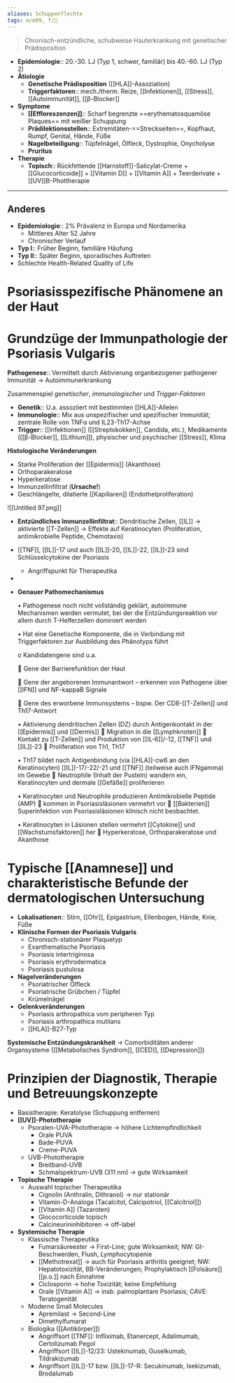 ```yaml
---
aliases: Schuppenflechte
tags: m/m09, f/🧴
---
```

> Chronisch-entzündliche, schubweise Hauterkrankung mit genetischer Prädisposition
- **Epidemiologie**:: 20.-30. LJ (Typ 1, schwer, familiär) bis 40.-60. LJ (Typ 2)
- **Ätiologie**
	- **Genetische Prädisposition** ([[HLA]]-Assoziation)
	- **Triggerfaktoren**:: mech./therm. Reize, [[Infektionen]], [[Stress]], [[Autoimmunität]], [[β-Blocker]]
- **Symptome**
	- **[[Effloreszenzen]]**:: Scharf begrenzte ==erythematosquamöse Plaques== mit weißer Schuppung
	- **Prädilektionsstellen**:: Extremitäten-==Streckseiten==, Kopfhaut, Rumpf, Genital, Hände, Füße
	- **Nagelbeteiligung**:: Tüpfelnägel, Ölfleck, Dystrophie, Onycholyse
	- **Pruritus**
- **Therapie**
	- **Topisch**:: Rückfettende [[Harnstoff]]-Salicylat-Creme + [[Glucocorticoide]] + [[Vitamin D]] + [[Vitamin A]] + Teerderivate + [[UV]]B-Phottherapie






---
## Anderes
- **Epidemiologie**:: 2% Prävalenz in Europa und Nordamerika
    - Mittleres Alter 52 Jahre
    - Chronischer Verlauf
- **Typ I**:: Früher Beginn, familiäre Häufung
- **Typ II**:: Später Beginn, sporadisches Auftreten
- Schlechte Health-Related Quality of Life

# Psoriasisspezifische Phänomene an der Haut

# Grundzüge der Immunpathologie der Psoriasis Vulgaris

**Pathogenese**:: Vermittelt durch Aktivierung organbezogener pathogener Immunität → Autoimmunerkrankung

Zusammenspiel *genetischer*, *immunologischer* und *Trigger-Faktoren*

- **Genetik**:: U.a. assoziiert mit bestimmten [[HLA]]-Allelen
- **Immunologie**:: Mix aus unspezifischer und spezifischer Immunität; zentrale Rolle von TNFα und IL23-Th17-Achse
- **Trigger**:: [[Infektionen]] ([[Streptokokken]], Candida, etc.), Medikamente ([[β-Blocker]], [[Lithium]]), physischer und psychischer [[Stress]], Klima

**Histologische Veränderungen**

- Starke Proliferation der [[Epidermis]] (Akanthose)
- Orthoparakeratose
- Hyperkeratose
- Immunzellinfiltrat (**Ursache!**)
- Geschlängelte, dilatierte [[Kapillaren]] (Endothelproliferation)

![[Untitled 97.png]]

- **Entzündliches Immunzellinfiltrat**:: Dendritische Zellen, [[IL]] → aktivierte [[T-Zellen]] → Effekte auf Keratinocyten (Proliferation, antimikrobielle Peptide, Chemotaxis)
- [[TNF]], [[IL]]-17 und auch [[IL]]-20, [[IL]]-22, [[IL]]-23 sind Schlüsselcytokine der Psoriasis
    - Angriffspunkt für Therapeutika
- 
- **Genauer Pathomechanismus**

    •	Pathogenese noch nicht vollständig geklärt, autoimmune Mechanismen werden vermutet, bei der die Entzündungsreaktion vor allem durch T-Helferzellen dominiert werden

    •	Hat eine Genetische Komponente, die in Verbindung mit Triggerfaktoren zur Ausbildung des Phänotyps führt

    o	Kandidatengene sind u.a.

    	Gene der Barrierefunktion der Haut

    	Gene der angeborenen Immunantwort – erkennen von Pathogene über [[IFN]] und NF-kappaB Signale

    	Gene des erworbene Immunsystems – bspw. Der CD8-[[T-Zellen]] und Th17-Antwort

    •	Aktivierung dendritischen Zellen (DZ) durch Antigenkontakt in der [[Epidermis]] und [[Dermis]]  Migration in die [[Lymphknoten]]  Kontakt zu [[T-Zellen]] und Produktion von [[IL-6]]/-12, [[TNF]] und [[IL]]-23  Proliferation von Th1, Th17

    •	Th17 bildet nach Antigenbindung (via [[HLA]]-cw6 an den Keratinocyten) [[IL]]-17/-22/-21 und [[TNF]] (teilweise auch IFNgamma) im Gewebe  Neutrophile (Inhalt der Pusteln) wandern ein, Keratinocyten und dermale [[Gefäße]] proliferieren

    •	Keratinocyten und Neutrophile produzieren Antimikrobielle Peptide (AMP)  kommen in Psoriasisläsionen vermehrt vor  [[Bakterien]] Superinfektion von Psoriasisläsionen klinisch nicht beobachtet.

    •	Keratinocyten in Läsionen stellen vermehrt [[Cytokine]] und [[Wachstumsfaktoren]] her  Hyperkeratose, Orthoparakeratose und Akanthose

# Typische [[Anamnese]] und charakteristische Befunde der dermatologischen Untersuchung

- **Lokalisationen**:: Stirn, [[Ohr]], Epigastrium, Ellenbogen, Hände, Knie, Füße
- **Klinische Formen der Psoriasis Vulgaris**
    - Chronisch-stationärer Plaquetyp
    - Exanthematische Psoriasis
    - Psoriasis intertriginosa
    - Psoriasis erythrodermatica
    - Psoriasis pustulosa
- **Nagelveränderungen**
    - Psoriatrischer Ölfleck
    - Psoriatrische Grübchen / Tüpfel
    - Krümelnägel
- **Gelenkveränderungen**
    - Psoriasis arthropathica vom peripheren Typ
    - Psoriasis arthropathica mutilans
    - [[HLA]]-B27-Typ

**Systemische Entzündungskrankheit** → Comorbiditäten anderer Organsysteme ([[Metabolisches Syndrom]], [[CED]], [[Depression]])

# Prinzipien der Diagnostik, Therapie und Betreuungskonzepte

- Basistherapie: Keratolyse (Schuppung entfernen)
- **[[UV]]-Phototherapie**
    - Psoralen-UVA-Phototherapie → höhere Lichtempfindlichkeit
        - Orale PUVA
        - Bade-PUVA
        - Creme-PUVA
    - UVB-Phototherapie
        - Breitband-UVB
        - Schmalspektrum-UVB (311 nm) → gute Wirksamkeit
- **Topische Therapie**
    - Auswahl topischer Therapeutika
        - Cignolin (Anthralin, Dithranol) → nur stationär
        - Vitamin-D-Analoga (Tacalcitol, Calcipotriol, [[Calcitriol]])
        - [[Vitamin A]] (Tazaroten)
        - Glococorticoide topisch
        - Calcineurininhibitoren → off-label
- **Systemische Therapie**
    - Klassische Therapeutika
        - Fumarsäureester → First-Line; gute Wirksamkeit; NW: GI-Beschwerden, Flush, Lymphocytopenie
        - [[Methotrexat]] → auch für Psoriasis arthritis geeignet; NW: Hepatotoxizität, BB-Veränderungen; Prophylaktisch [[Folsäure]] [[p.o.]] nach Einnahme
        - Ciclosporin → hohe Toxizität; keine Empfehlung
        - Orale [[Vitamin A]] → insb. palmoplantare Psoriasis; CAVE: Teratogenität
    - Moderne Small Molecules
        - Apremilast → Second-Line
        - Dimethylfumarat
    - Biologika ([[Antikörper]])
        - Angriffsort [[TNF]]: Infliximab, Etanercept, Adalimumab, Certolizumab Pegol
        - Angriffsort [[IL]]-12/23: Ustekinumab, Guselkumab, Tildrakizumab
        - Angriffsort [[IL]]-17 bzw. [[IL]]-17-R: Secukinumab, Ixekizumab, Brodalumab

